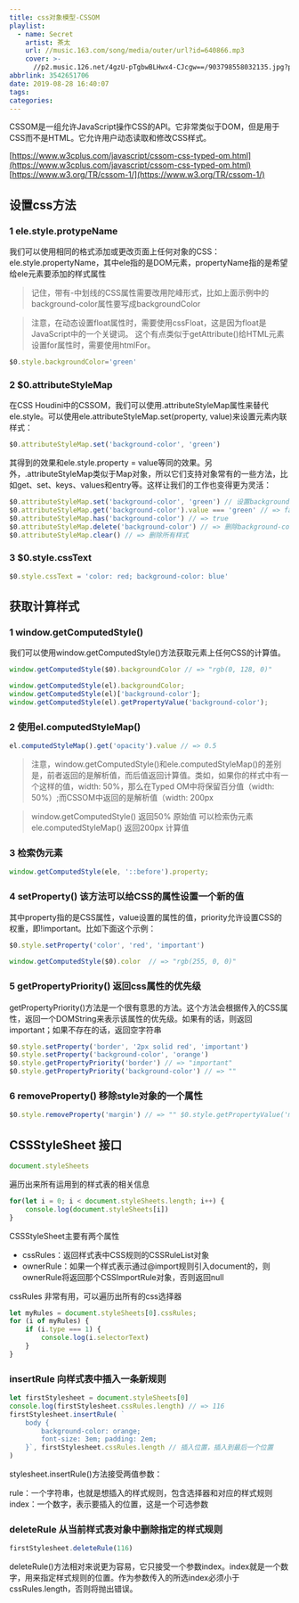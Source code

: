 ```yaml
---
title: css对象模型-CSSOM
playlist:
  - name: Secret
    artist: 茶太
    url: //music.163.com/song/media/outer/url?id=640866.mp3
    cover: >-
      //p2.music.126.net/4gzU-pTgbwBLHwx4-CJcgw==/903798558032135.jpg?param=90y90
abbrlink: 3542651706
date: 2019-08-28 16:40:07
tags:
categories:
---
```


CSSOM是一组允许JavaScript操作CSS的API。它非常类似于DOM，但是用于CSS而不是HTML。它允许用户动态读取和修改CSS样式。

<!-- more -->

[https://www.w3cplus.com/javascript/cssom-css-typed-om.html](https://www.w3cplus.com/javascript/cssom-css-typed-om.html)
[https://www.w3.org/TR/cssom-1/](https://www.w3.org/TR/cssom-1/)


## 设置css方法

### 1 ele.style.protypeName

我们可以使用相同的格式添加或更改页面上任何对象的CSS：ele.style.propertyName，其中ele指的是DOM元素，propertyName指的是希望给ele元素要添加的样式属性
>记住，带有-中划线的CSS属性需要改用陀峰形式，比如上面示例中的background-color属性要写成backgroundColor

> 注意，在动态设置float属性时，需要使用cssFloat，这是因为float是JavaScript中的一个关键词。
> 这个有点类似于getAttribute()给HTML元素设置for属性时，需要使用htmlFor。
```js
$0.style.backgroundColor='green'
```

### 2 $0.attributeStyleMap
在CSS Houdini中的CSSOM，我们可以使用.attributeStyleMap属性来替代ele.style。可以使用ele.attributeStyleMap.set(property, value)来设置元素内联样式：

```js
$0.attributeStyleMap.set('background-color', 'green')
```
其得到的效果和ele.style.property = value等同的效果。另外，.attributeStyleMap类似于Map对象，所以它们支持对象常有的一些方法，比如get、set、keys、values和entry等。这样让我们的工作也变得更为灵活：

```js
$0.attributeStyleMap.set('background-color', 'green') // 设置background-color的值为green
$0.attributeStyleMap.get('background-color').value === 'green' // => false
$0.attributeStyleMap.has('background-color') // => true
$0.attributeStyleMap.delete('background-color') // => 删除background-color
$0.attributeStyleMap.clear() // => 删除所有样式

```

### 3 $0.style.cssText

```js
$0.style.cssText = 'color: red; background-color: blue'

```

## 获取计算样式

### 1 window.getComputedStyle()

我们可以使用window.getComputedStyle()方法获取元素上任何CSS的计算值。

```js
window.getComputedStyle($0).backgroundColor // => "rgb(0, 128, 0)"

window.getComputedStyle(el).backgroundColor;
window.getComputedStyle(el)['background-color'];
window.getComputedStyle(el).getPropertyValue('background-color');
```

### 2 使用el.computedStyleMap()

```js
el.computedStyleMap().get('opacity').value // => 0.5
```

> 注意，window.getComputedStyle()和ele.computedStyleMap()的差别是，前者返回的是解析值，而后值返回计算值。类如，如果你的样式中有一个这样的值，width: 50%，那么在Typed OM中将保留百分值（width: 50%）;而CSSOM中返回的是解析值（width: 200px

> window.getComputedStyle() 返回50% 原始值 可以检索伪元素
> ele.computedStyleMap() 返回200px 计算值

### 3 检索伪元素
```js
window.getComputedStyle(ele, '::before').property;

```

### 4 setProperty() 该方法可以给CSS的属性设置一个新的值

其中property指的是CSS属性，value设置的属性的值，priority允许设置CSS的权重，即!important。比如下面这个示例：
```js
$0.style.setProperty('color', 'red', 'important')

window.getComputedStyle($0).color  // => "rgb(255, 0, 0)"
```

### 5 getPropertyPriority() 返回css属性的优先级

getPropertyPriority()方法是一个很有意思的方法。这个方法会根据传入的CSS属性，返回一个DOMString来表示该属性的优先级。如果有的话，则返回important；如果不存在的话，返回空字符串
```js
$0.style.setProperty('border', '2px solid red', 'important')
$0.style.setProperty('background-color', 'orange')
$0.style.getPropertyPriority('border') // => "important" 
$0.style.getPropertyPriority('background-color') // => ""
```

### 6 removeProperty() 移除style对象的一个属性

```js
$0.style.removeProperty('margin') // => "" $0.style.getPropertyValue('margin') // => ""

```

## CSSStyleSheet 接口

```js
document.styleSheets
```
遍历出来所有运用到的样式表的相关信息
```js
for(let i = 0; i < document.styleSheets.length; i++) { 
    console.log(document.styleSheets[i]) 
}
```

CSSStyleSheet主要有两个属性

* cssRules：返回样式表中CSS规则的CSSRuleList对象
* ownerRule：如果一个样式表示通过@import规则引入document的，则ownerRule将返回那个CSSImportRule对象，否则返回null

cssRules 非常有用，可以遍历出所有的css选择器
```js
let myRules = document.styleSheets[0].cssRules; 
for (i of myRules) { 
    if (i.type === 1) { 
        console.log(i.selectorText)
    } 
}
```

### insertRule 向样式表中插入一条新规则

```js
let firstStylesheet = document.styleSheets[0]
console.log(firstStylesheet.cssRules.length) // => 116 
firstStylesheet.insertRule( `
    body { 
        background-color: orange; 
        font-size: 3em; padding: 2em; 
    }`, firstStylesheet.cssRules.length // 插入位置，插入到最后一个位置
)
```
stylesheet.insertRule()方法接受两值参数：

rule：一个字符串，也就是想插入的样式规则，包含选择器和对应的样式规则
index：一个数字，表示要插入的位置，这是一个可选参数


### deleteRule 从当前样式表对象中删除指定的样式规则

```js
firstStylesheet.deleteRule(116)

```
deleteRule()方法相对来说更为容易，它只接受一个参数index。index就是一个数字，用来指定样式规则的位置。作为参数传入的所选index必须小于cssRules.length，否则将抛出错误。

